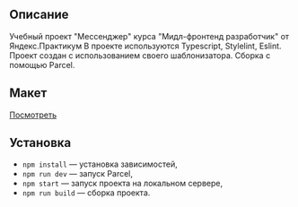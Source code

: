 ## Описание

Учебный проект "Мессенджер" курса "Мидл-фронтенд разработчик" от Яндекс.Практикум
В проекте используются Typescript, Stylelint, Eslint. Проект создан с использованием своего шаблонизатора. Сборка с помощью Parcel.

## Макет

[Посмотреть](<https://www.figma.com/file/68niuST0lFqB5shApOOYWj/Chat-(Copy)?node-id=0%3A1>)

## Установка

- `npm install` — установка зависимостей,
- `npm run dev` — запуск Parcel,
- `npm start` — запуск проекта на локальном сервере,
- `npm run build` — сборка проекта.

